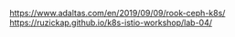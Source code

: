 https://www.adaltas.com/en/2019/09/09/rook-ceph-k8s/
https://ruzickap.github.io/k8s-istio-workshop/lab-04/
